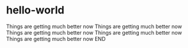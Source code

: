 # hello-world
Things are getting much better now 
Things are getting much better now 
Things are getting much better now 
Things are getting much better now 
Things are getting much better now 
END

